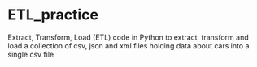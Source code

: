 # ETL_practice
Extract, Transform, Load (ETL) code in Python to extract, transform and load a collection of csv, json and xml files holding data about cars into a single csv file
